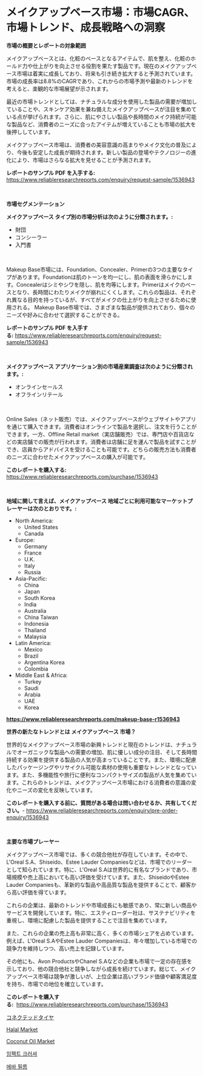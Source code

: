 <p><h1>メイクアップベース市場：市場CAGR、市場トレンド、成長戦略への洞察</h1></p><p><strong>市場の概要とレポートの対象範囲</strong></p>
<p><p>メイクアップベースとは、化粧のベースとなるアイテムで、肌を整え、化粧のホールド力や仕上がりを向上させる役割を果たす製品です。現在のメイクアップベース市場は着実に成長しており、将来も引き続き拡大すると予測されています。市場の成長率は8.8%のCAGRであり、これからの市場予測や最新のトレンドを考えると、楽観的な市場展望が示されます。</p><p>最近の市場トレンドとしては、ナチュラルな成分を使用した製品の需要が増加していることや、スキンケア効果を兼ね備えたメイクアップベースが注目を集めている点が挙げられます。さらに、肌にやさしい製品や長時間のメイク持続が可能な製品など、消費者のニーズに合ったアイテムが増えていることも市場の拡大を後押ししています。</p><p>メイクアップベース市場は、消費者の美容意識の高まりやメイク文化の普及により、今後も安定した成長が期待されます。新しい製品の登場やテクノロジーの進化により、市場はさらなる拡大を見せることが予測されます。</p></p>
<p><strong>レポートのサンプル PDF を入手する:</strong> <a href="https://www.reliableresearchreports.com/enquiry/request-sample/1536943">https://www.reliableresearchreports.com/enquiry/request-sample/1536943</a></p>
<p>&nbsp;</p>
<p><strong>市場セグメンテーション</strong></p>
<p><strong>メイクアップベース タイプ別の市場分析は次のように分類されます。:</strong></p>
<p><ul><li>財団</li><li>コンシーラー</li><li>入門書</li></ul></p>
<p>&nbsp;</p>
<p><p>Makeup Base市場には、Foundation、Concealer、Primerの3つの主要なタイプがあります。Foundationは肌のトーンを均一にし、肌の表面を滑らかにします。Concealerはシミやシワを隠し、肌を均等にします。Primerはメイクのベースとなり、長時間にわたりメイクが崩れにくくします。これらの製品は、それぞれ異なる目的を持っているが、すべてがメイクの仕上がりを向上させるために使用される。 Makeup Base市場では、さまざまな製品が提供されており、個々のニーズや好みに合わせて選択することができる。</p></p>
<p><strong>レポートのサンプル PDF を入手する:</strong>&nbsp;<a href="https://www.reliableresearchreports.com/enquiry/request-sample/1536943">https://www.reliableresearchreports.com/enquiry/request-sample/1536943</a></p>
<p>&nbsp;</p>
<p><strong> メイクアップベース アプリケーション別の市場産業調査は次のように分類されます。:</strong></p>
<p><ul><li>オンラインセールス</li><li>オフラインリテール</li></ul></p>
<p>&nbsp;</p>
<p><p>Online Sales（ネット販売）では、メイクアップベースがウェブサイトやアプリを通じて購入できます。消費者はオンラインで製品を選択し、注文を行うことができます。一方、Offline Retail market（実店舗販売）では、専門店や百貨店などの実店舗での販売が行われます。消費者は店舗に足を運んで製品を試すことができ、店員からアドバイスを受けることも可能です。どちらの販売方法も消費者のニーズに合わせたメイクアップベースの購入が可能です。</p></p>
<p><strong>このレポートを購入する:</strong>&nbsp; <a href="https://www.reliableresearchreports.com/purchase/1536943">https://www.reliableresearchreports.com/purchase/1536943</a></p>
<p>&nbsp;</p>
<p><strong>地域に関して言えば、メイクアップベース 地域ごとに利用可能なマーケットプレーヤーは次のとおりです。:</strong></p>
<p><ul>
    <li>
        North America:
        <ul>
            <li>United States</li>
            <li>Canada</li>
        </ul>
    </li>
    <li>
        Europe:
        <ul>
            <li>Germany</li>
            <li>France</li>
            <li>U.K.</li>
            <li>Italy</li>
            <li>Russia</li>
        </ul>
    </li>
    <li>
        Asia-Pacific:
        <ul>
            <li>China</li>
            <li>Japan</li>
            <li>South Korea</li>
            <li>India</li>
            <li>Australia</li>
            <li>China Taiwan</li>
            <li>Indonesia</li>
            <li>Thailand</li>
            <li>Malaysia</li>
        </ul>
    </li>
    <li>
        Latin America:
        <ul>
            <li>Mexico</li>
            <li>Brazil</li>
            <li>Argentina Korea</li>
            <li>Colombia</li>
        </ul>
    </li>
    <li>
        Middle East & Africa:
        <ul>
            <li>Turkey</li>
            <li>Saudi</li>
            <li>Arabia</li>
            <li>UAE</li>
            <li>Korea</li>
        </ul>
    </li>
    </ul></p>
<p><strong><a href="https://www.reliableresearchreports.com/makeup-base-r1536943">https://www.reliableresearchreports.com/makeup-base-r1536943</a></strong>&nbsp;</p>
<p><strong>世界の新たなトレンドとは メイクアップベース 市場？</strong></p>
<p><p>世界的なメイクアップベース市場の新興トレンドと現在のトレンドは、ナチュラルでオーガニックな製品への需要の増加、肌に優しい成分の注目、そして長時間持続する効果を提供する製品の人気が高まっていることです。また、環境に配慮したパッケージングやリサイクル可能な素材の使用も重要なトレンドとなっています。また、多機能性や旅行に便利なコンパクトサイズの製品が人気を集めています。これらのトレンドは、メイクアップベース市場における消費者の意識の変化やニーズの変化を反映しています。</p></p>
<p><strong>このレポートを購入する前に、質問がある場合は問い合わせるか、共有してください。</strong>- <a href="https://www.reliableresearchreports.com/enquiry/pre-order-enquiry/1536943">https://www.reliableresearchreports.com/enquiry/pre-order-enquiry/1536943</a></p>
<p>&nbsp;</p>
<p><strong>主要な市場プレーヤー</strong></p>
<p><p>メイクアップベース市場では、多くの競合他社が存在しています。その中で、L'Oreal S.A、Shiseido、Estee Lauder Companiesなどは、市場でのリーダーとして知られています。特に、L'Oreal S.Aは世界的に有名なブランドであり、市場規模や売上高においても高い評価を受けています。また、ShiseidoやEstee Lauder Companiesも、革新的な製品や高品質な製品を提供することで、顧客から高い評価を得ています。</p><p>これらの企業は、最新のトレンドや市場成長にも敏感であり、常に新しい商品やサービスを開発しています。特に、エスティローダー社は、サステナビリティを重視し、環境に配慮した製品を提供することで注目を集めています。</p><p>また、これらの企業の売上高も非常に高く、多くの市場シェアを占めています。例えば、L'Oreal S.AやEstee Lauder Companiesは、年々増加している市場での競争力を維持しつつ、高い売上を記録しています。</p><p>その他にも、Avon ProductsやChanel S.Aなどの企業も市場で一定の存在感を示しており、他の競合他社と競争しながら成長を続けています。総じて、メイクアップベース市場は競争が激しいが、上位企業は高いブランド価値や顧客満足度を持ち、市場での地位を確立しています。</p></p>
<p><strong>このレポートを購入する:</strong>&nbsp;&nbsp;<a href="https://www.reliableresearchreports.com/purchase/1536943">https://www.reliableresearchreports.com/purchase/1536943</a></p>
<p><p><a href="https://github.com/ReyesKohler20231/Market-Research-Report-List-1/blob/main/882194018499.md">コネクテッドタイヤ</a></p><p><a href="https://github.com/pjcfca/Market-Research-Report-List-2/blob/main/halal-market.md">Halal Market</a></p><p><a href="https://github.com/johnbach50/Market-Research-Report-List-2/blob/main/coconut-oil-market.md">Coconut Oil Market</a></p><p><a href="https://github.com/darrellockm3ytan895656/Market-Research-Report-List-1/blob/main/867337317066.md">임팩트 크러셔</a></p><p><a href="https://github.com/Penelolack456456/Market-Research-Report-List-1/blob/main/925218017065.md">에바 필름</a></p></p>